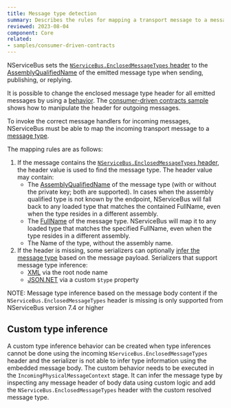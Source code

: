 ```yaml
---
title: Message type detection
summary: Describes the rules for mapping a transport message to a message type
reviewed: 2023-08-04
component: Core
related:
- samples/consumer-driven-contracts
---
```


NServiceBus sets the [`NServiceBus.EnclosedMessageTypes` header](/nservicebus/messaging/headers.md#serialization-headers-nservicebus-enclosedmessagetypes) to the [AssemblyQualifiedName](https://docs.microsoft.com/en-us/dotnet/api/system.type.assemblyqualifiedname) of the emitted message type when sending, publishing, or replying.

It is possible to change the enclosed message type header for all emitted messages by using a [behavior](/nservicebus/pipeline/manipulate-with-behaviors.md). The [consumer-driven contracts sample](/samples/consumer-driven-contracts) shows how to manipulate the header for outgoing messages.

To invoke the correct message handlers for incoming messages, NServiceBus must be able to map the incoming transport message to a [message type](/nservicebus/messaging/messages-events-commands.md).

The mapping rules are as follows:

1. If the message contains the [`NServiceBus.EnclosedMessageTypes` header](/nservicebus/messaging/headers.md#serialization-headers-nservicebus-enclosedmessagetypes), the header value is used to find the message type. The header value may contain:
   - The [AssemblyQualifiedName](https://docs.microsoft.com/en-us/dotnet/api/system.type.assemblyqualifiedname) of the message type (with or without the private key; both are supported). In cases when the assembly qualified type is not known by the endpoint, NServiceBus will fall back to any loaded type that matches the contained FullName, even when the type resides in a different assembly.
   - The [FullName](https://docs.microsoft.com/en-us/dotnet/api/system.type.fullname) of the message type. NServiceBus will map it to any loaded type that matches the specified FullName, even when the type resides in a different assembly.
   - The Name of the type, without the assembly name.
1. If the header is missing, some serializers can optionally [infer the message type](/nservicebus/serialization/#security-message-type-inference) based on the message payload. Serializers that support message type inference:
   - [XML](/nservicebus/serialization/xml.md#inferring-message-type-from-root-node-name) via the root node name
   - [JSON.NET](/nservicebus/serialization/newtonsoft.md#inferring-message-type-from-type) via a custom `$type` property

NOTE: Message type inference based on the message body content if the `NServiceBus.EnclosedMessageTypes` header is missing is only supported from NServiceBus version 7.4 or higher

## Custom type inference

A custom type inference behavior can be created when type inferences cannot be done using the incoming `NServiceBus.EnclosedMessageTypes` header and the serializer is not able to infer type information using the embedded message body.  The custom behavior needs to be executed in the `IncomingPhysicalMessageContext` stage. It can infer the message type by inspecting any message header of body data using custom logic and add the `NServiceBus.EnclosedMessageTypes` header with the custom resolved message type.
